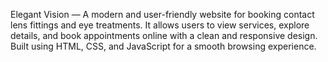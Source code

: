 Elegant Vision — A modern and user-friendly website for booking contact lens fittings and eye treatments. It allows users to view services, explore details, and book appointments online with a clean and responsive design. Built using HTML, CSS, and JavaScript for a smooth browsing experience.
